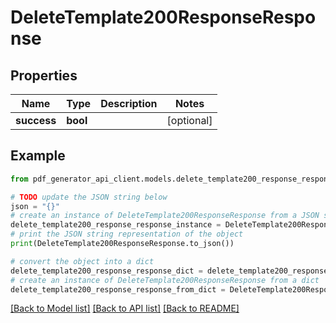 # DeleteTemplate200ResponseResponse


## Properties

Name | Type | Description | Notes
------------ | ------------- | ------------- | -------------
**success** | **bool** |  | [optional] 

## Example

```python
from pdf_generator_api_client.models.delete_template200_response_response import DeleteTemplate200ResponseResponse

# TODO update the JSON string below
json = "{}"
# create an instance of DeleteTemplate200ResponseResponse from a JSON string
delete_template200_response_response_instance = DeleteTemplate200ResponseResponse.from_json(json)
# print the JSON string representation of the object
print(DeleteTemplate200ResponseResponse.to_json())

# convert the object into a dict
delete_template200_response_response_dict = delete_template200_response_response_instance.to_dict()
# create an instance of DeleteTemplate200ResponseResponse from a dict
delete_template200_response_response_from_dict = DeleteTemplate200ResponseResponse.from_dict(delete_template200_response_response_dict)
```
[[Back to Model list]](../README.md#documentation-for-models) [[Back to API list]](../README.md#documentation-for-api-endpoints) [[Back to README]](../README.md)


